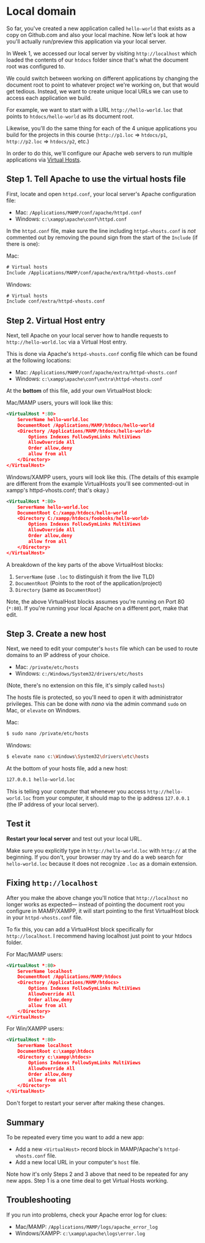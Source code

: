 # Local domain

So far, you've created a new application called `hello-world` that exists as a copy on Github.com and also your local machine. Now let's look at how you'll actually run/preview this application via your local server.

In Week 1, we accessed our local server by visiting `http://localhost` which loaded the contents of our `htdocs` folder since that's what the document root was configured to.

We could switch between working on different applications by changing the document root to point to whatever project we're working on, but that would get tedious. Instead, we want to create unique local URLs we can use to access each application we build.

For example, we want to start with a URL `http://hello-world.loc` that points to `htdocs/hello-world` as its document root.

Likewise, you'll do the same thing for each of the 4 unique applications you build for the projects in this course (`http://p1.loc` => `htdocs/p1`, `http://p2.loc` => `htdocs/p2`, etc.)

In order to do this, we'll configure our Apache web servers to run multiple applications via [Virtual Hosts](https://httpd.apache.org/docs/2.4/vhosts/). 


## Step 1. Tell Apache to use the virtual hosts file

First, locate and open `httpd.conf`, your local server's Apache configuration file:

* Mac: `/Applications/MAMP/conf/apache/httpd.conf`
* Windows: `c:\xampp\apache\conf\httpd.conf`

In the `httpd.conf` file, make sure the line including `httpd-vhosts.conf` is *not* commented out by removing the pound sign from the start of the `Include` (if there is one):

Mac:
```xml
# Virtual hosts
Include /Applications/MAMP/conf/apache/extra/httpd-vhosts.conf
```

Windows:
```xml
# Virtual hosts
Include conf/extra/httpd-vhosts.conf
```


## Step 2. Virtual Host entry

Next, tell Apache on your local server how to handle requests to `http://hello-world.loc` via a Virtual Host entry.

This is done via Apache's `httpd-vhosts.conf` config file which can be found at the following locations:

* Mac: `/Applications/MAMP/conf/apache/extra/httpd-vhosts.conf`
* Windows: `c:\xampp\apache\conf\extra\httpd-vhosts.conf`

At the __bottom__ of this file, add your own VirtualHost block:

Mac/MAMP users, yours will look like this:
```xml
<VirtualHost *:80>
    ServerName hello-world.loc
    DocumentRoot /Applications/MAMP/htdocs/hello-world
    <Directory /Applications/MAMP/htdocs/hello-world>
        Options Indexes FollowSymLinks MultiViews
        AllowOverride All
        Order allow,deny
        allow from all
    </Directory>
</VirtualHost>
```

Windows/XAMPP users, yours will look like this. (The details of this example are different from the example VirtualHosts you'll see commented-out in xampp's httpd-vhosts.conf; that's okay.)

```xml
<VirtualHost *:80>
    ServerName hello-world.loc
    DocumentRoot C:/xampp/htdocs/hello-world
    <Directory C:/xampp/htdocs/foobooks/hello-world>
        Options Indexes FollowSymLinks MultiViews
        AllowOverride All
        Order allow,deny
        allow from all
    </Directory>
</VirtualHost>
```

A breakdown of the key parts of the above VirtualHost blocks:
1. `ServerName` (use `.loc` to distinguish it from the live TLD)
2. `DocumentRoot` (Points to the root of the application/project)
3. `Directory` (same as `DocumentRoot`)

Note, the above VirtualHost blocks assumes you're running on Port 80 (`*:80`). If you're running your local Apache on a different port, make that edit.


## Step 3. Create a new host

Next, we need to edit your computer's `hosts` file which can be used to route domains to an IP address of your choice.

* Mac: `/private/etc/hosts`
* Windows: `c:/Windows/System32/drivers/etc/hosts`

(Note, there's no extension on this file, it's simply called `hosts`)

The hosts file is protected, so you'll need to open it with administrator privileges. This can be done with *nano* via the admin command `sudo` on Mac, or `elevate` on Windows.

Mac:
```bash
$ sudo nano /private/etc/hosts
```

Windows:
```bash
$ elevate nano c:\Windows\System32\drivers\etc\hosts
```

At the bottom of your hosts file, add a new host:

```xml
127.0.0.1 hello-world.loc
```

This is telling your computer that whenever you access `http://hello-world.loc` from your computer, it should map to the ip address `127.0.0.1` (the IP address of your local server).




## Test it 
**Restart your local server** and test out your local URL.

Make sure you explicitly type in `http://hello-world.loc` with `http://` at the beginning. If you don't, your browser may try and do a web search for `hello-world.loc` because it does not recognize `.loc` as a domain extension.


## Fixing `http://localhost`
After you make the above change you'll notice that `http://localhost` no longer works as expected&mdash; instead of pointing the document root you configure in MAMP/XAMPP, it will start pointing to the first VirtualHost block in your `httpd-vhosts.conf` file.

To fix this, you can add a VirtualHost block specifically for `http://localhost`. I recommend having localhost just point to your htdocs folder.

For Mac/MAMP users:
```xml
<VirtualHost *:80>
    ServerName localhost
    DocumentRoot /Applications/MAMP/htdocs
    <Directory /Applications/MAMP/htdocs>
        Options Indexes FollowSymLinks MultiViews
        AllowOverride All
        Order allow,deny
        allow from all
    </Directory>
</VirtualHost>
```

For Win/XAMPP users:
```xml
<VirtualHost *:80>
    ServerName localhost
    DocumentRoot c:\xampp\htdocs
    <Directory c:\xampp\htdocs>
        Options Indexes FollowSymLinks MultiViews
        AllowOverride All
        Order allow,deny
        allow from all
    </Directory>
</VirtualHost>
```

Don't forget to restart your server after making these changes.


## Summary
To be repeated every time you want to add a new app:

+ Add a new `<VirtualHost>` record block in MAMP/Apache's `httpd-vhosts.conf` file.
+ Add a new local URL in your computer's `host` file.


Note how it's only Steps 2 and 3 above that need to be repeated for any new apps. Step 1 is a one time deal to get Virtual Hosts working.


## Troubleshooting
If you run into problems, check your Apache error log for clues:

+ Mac/MAMP: `/Applications/MAMP/logs/apache_error_log`
+ Windows/XAMPP: `c:\xampp\apache\logs\error.log`
